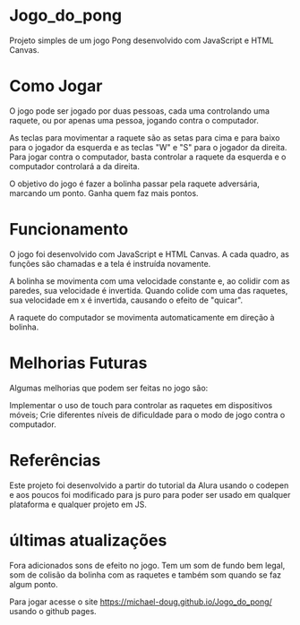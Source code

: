# Jogo_do_pong

Projeto simples de um jogo Pong desenvolvido com JavaScript e HTML Canvas.

# Como Jogar
O jogo pode ser jogado por duas pessoas, cada uma controlando uma raquete, ou por apenas uma pessoa, jogando contra o computador.

As teclas para movimentar a raquete são as setas para cima e para baixo para o jogador da esquerda e as teclas "W" e "S" para o jogador da direita. Para jogar contra o computador, basta controlar a raquete da esquerda e o computador controlará a da direita.

O objetivo do jogo é fazer a bolinha passar pela raquete adversária, marcando um ponto. Ganha quem faz mais pontos.

# Funcionamento
O jogo foi desenvolvido com JavaScript e HTML Canvas. A cada quadro, as funções são chamadas e a tela é instruída novamente.

A bolinha se movimenta com uma velocidade constante e, ao colidir com as paredes, sua velocidade é invertida. Quando colide com uma das raquetes, sua velocidade em x é invertida, causando o efeito de "quicar".

A raquete do computador se movimenta automaticamente em direção à bolinha.

# Melhorias Futuras
Algumas melhorias que podem ser feitas no jogo são:

Implementar o uso de touch para controlar as raquetes em dispositivos móveis;
Crie diferentes níveis de dificuldade para o modo de jogo contra o computador.

# Referências
Este projeto foi desenvolvido a partir do tutorial  da Alura usando o codepen e  aos poucos foi modificado para js puro para poder ser usado em qualquer plataforma e qualquer projeto em JS.

# últimas atualizações
Fora adicionados sons de efeito no jogo. Tem um som de fundo bem legal, som de colisão da bolinha com as raquetes e também som quando se faz algum ponto.




Para jogar acesse o site https://michael-doug.github.io/Jogo_do_pong/ usando o github pages.
